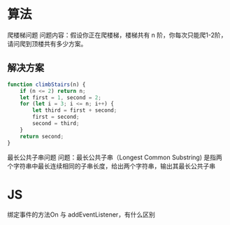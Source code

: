# 算法
爬楼梯问题
    问题内容：假设你正在爬楼梯，楼梯共有 n 阶，你每次只能爬1-2阶，请问爬到顶楼共有多少方案。

## 解决方案
```javascript
function climbStairs(n) {
    if (n <= 2) return n;
    let first = 1, second = 2;
    for (let i = 3; i <= n; i++) {
        let third = first + second;
        first = second;
        second = third;
    }
    return second;
}
```

最长公共子串问题
    问题：最长公共子串（Longest Common Substring) 是指两个字符串中最长连续相同的子串长度，给出两个字符串，输出其最长公共子串

# JS
绑定事件的方法On 与 addEventListener，有什么区别